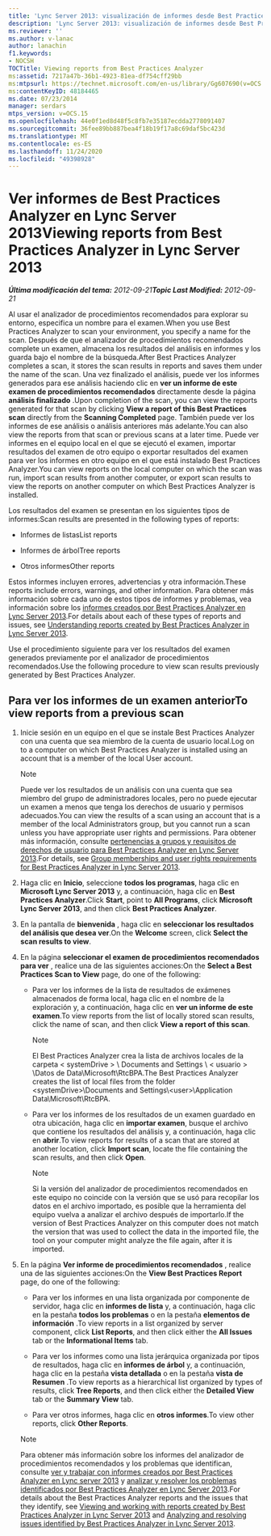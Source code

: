 ```yaml
---
title: 'Lync Server 2013: visualización de informes desde Best Practices Analyzer'
description: 'Lync Server 2013: visualización de informes desde Best Practices Analyzer.'
ms.reviewer: ''
ms.author: v-lanac
author: lanachin
f1.keywords:
- NOCSH
TOCTitle: Viewing reports from Best Practices Analyzer
ms:assetid: 7217a47b-36b1-4923-81ea-df754cff29bb
ms:mtpsurl: https://technet.microsoft.com/en-us/library/Gg607690(v=OCS.15)
ms:contentKeyID: 48184465
ms.date: 07/23/2014
manager: serdars
mtps_version: v=OCS.15
ms.openlocfilehash: 44e0f1ed8d48f5c8fb7e35187ecdda2778091407
ms.sourcegitcommit: 36fee89bb887bea4f18b19f17a8c69daf5bc423d
ms.translationtype: MT
ms.contentlocale: es-ES
ms.lasthandoff: 11/24/2020
ms.locfileid: "49398928"
---
```

# <a name="viewing-reports-from-best-practices-analyzer-in-lync-server-2013"></a><span data-ttu-id="b166c-103">Ver informes de Best Practices Analyzer en Lync Server 2013</span><span class="sxs-lookup"><span data-stu-id="b166c-103">Viewing reports from Best Practices Analyzer in Lync Server 2013</span></span>

<div data-xmlns="http://www.w3.org/1999/xhtml">

<div class="topic" data-xmlns="http://www.w3.org/1999/xhtml" data-msxsl="urn:schemas-microsoft-com:xslt" data-cs="https://msdn.microsoft.com/">

<div data-asp="https://msdn2.microsoft.com/asp">



</div>

<div id="mainSection">

<div id="mainBody"><span data-ttu-id="b166c-104">

<span> </span></span><span class="sxs-lookup"><span data-stu-id="b166c-104">

<span> </span></span></span>

<span data-ttu-id="b166c-105">_**Última modificación del tema:** 2012-09-21_</span><span class="sxs-lookup"><span data-stu-id="b166c-105">_**Topic Last Modified:** 2012-09-21_</span></span>

<span data-ttu-id="b166c-106">Al usar el analizador de procedimientos recomendados para explorar su entorno, especifica un nombre para el examen.</span><span class="sxs-lookup"><span data-stu-id="b166c-106">When you use Best Practices Analyzer to scan your environment, you specify a name for the scan.</span></span> <span data-ttu-id="b166c-107">Después de que el analizador de procedimientos recomendados complete un examen, almacena los resultados del análisis en informes y los guarda bajo el nombre de la búsqueda.</span><span class="sxs-lookup"><span data-stu-id="b166c-107">After Best Practices Analyzer completes a scan, it stores the scan results in reports and saves them under the name of the scan.</span></span> <span data-ttu-id="b166c-108">Una vez finalizado el análisis, puede ver los informes generados para ese análisis haciendo clic en **ver un informe de este examen de procedimientos recomendados** directamente desde la página **análisis finalizado** .</span><span class="sxs-lookup"><span data-stu-id="b166c-108">Upon completion of the scan, you can view the reports generated for that scan by clicking **View a report of this Best Practices scan** directly from the **Scanning Completed** page.</span></span> <span data-ttu-id="b166c-109">También puede ver los informes de ese análisis o análisis anteriores más adelante.</span><span class="sxs-lookup"><span data-stu-id="b166c-109">You can also view the reports from that scan or previous scans at a later time.</span></span> <span data-ttu-id="b166c-110">Puede ver informes en el equipo local en el que se ejecutó el examen, importar resultados del examen de otro equipo o exportar resultados del examen para ver los informes en otro equipo en el que está instalado Best Practices Analyzer.</span><span class="sxs-lookup"><span data-stu-id="b166c-110">You can view reports on the local computer on which the scan was run, import scan results from another computer, or export scan results to view the reports on another computer on which Best Practices Analyzer is installed.</span></span>

<span data-ttu-id="b166c-111">Los resultados del examen se presentan en los siguientes tipos de informes:</span><span class="sxs-lookup"><span data-stu-id="b166c-111">Scan results are presented in the following types of reports:</span></span>

  - <span data-ttu-id="b166c-112">Informes de listas</span><span class="sxs-lookup"><span data-stu-id="b166c-112">List reports</span></span>

  - <span data-ttu-id="b166c-113">Informes de árbol</span><span class="sxs-lookup"><span data-stu-id="b166c-113">Tree reports</span></span>

  - <span data-ttu-id="b166c-114">Otros informes</span><span class="sxs-lookup"><span data-stu-id="b166c-114">Other reports</span></span>

<span data-ttu-id="b166c-115">Estos informes incluyen errores, advertencias y otra información.</span><span class="sxs-lookup"><span data-stu-id="b166c-115">These reports include errors, warnings, and other information.</span></span> <span data-ttu-id="b166c-116">Para obtener más información sobre cada uno de estos tipos de informes y problemas, vea información sobre los [informes creados por Best Practices Analyzer en Lync Server 2013](lync-server-2013-understanding-reports-created-by-best-practices-analyzer.md).</span><span class="sxs-lookup"><span data-stu-id="b166c-116">For details about each of these types of reports and issues, see [Understanding reports created by Best Practices Analyzer in Lync Server 2013](lync-server-2013-understanding-reports-created-by-best-practices-analyzer.md).</span></span>

<span data-ttu-id="b166c-117">Use el procedimiento siguiente para ver los resultados del examen generados previamente por el analizador de procedimientos recomendados.</span><span class="sxs-lookup"><span data-stu-id="b166c-117">Use the following procedure to view scan results previously generated by Best Practices Analyzer.</span></span>

<div>

## <a name="to-view-reports-from-a-previous-scan"></a><span data-ttu-id="b166c-118">Para ver los informes de un examen anterior</span><span class="sxs-lookup"><span data-stu-id="b166c-118">To view reports from a previous scan</span></span>

1.  <span data-ttu-id="b166c-119">Inicie sesión en un equipo en el que se instale Best Practices Analyzer con una cuenta que sea miembro de la cuenta de usuario local.</span><span class="sxs-lookup"><span data-stu-id="b166c-119">Log on to a computer on which Best Practices Analyzer is installed using an account that is a member of the local User account.</span></span>
    
    > [!NOTE]  
    > <span data-ttu-id="b166c-120">Puede ver los resultados de un análisis con una cuenta que sea miembro del grupo de administradores locales, pero no puede ejecutar un examen a menos que tenga los derechos de usuario y permisos adecuados.</span><span class="sxs-lookup"><span data-stu-id="b166c-120">You can view the results of a scan using an account that is a member of the local Administrators group, but you cannot run a scan unless you have appropriate user rights and permissions.</span></span> <span data-ttu-id="b166c-121">Para obtener más información, consulte <A href="lync-server-2013-group-memberships-and-user-rights-requirements-for-best-practices-analyzer.md">pertenencias a grupos y requisitos de derechos de usuario para Best Practices Analyzer en Lync Server 2013</A>.</span><span class="sxs-lookup"><span data-stu-id="b166c-121">For details, see <A href="lync-server-2013-group-memberships-and-user-rights-requirements-for-best-practices-analyzer.md">Group memberships and user rights requirements for Best Practices Analyzer in Lync Server 2013</A>.</span></span>

2.  <span data-ttu-id="b166c-122">Haga clic en **Inicio**, seleccione **todos los programas**, haga clic en **Microsoft Lync Server 2013** y, a continuación, haga clic en **Best Practices Analyzer**.</span><span class="sxs-lookup"><span data-stu-id="b166c-122">Click **Start**, point to **All Programs**, click **Microsoft Lync Server 2013**, and then click **Best Practices Analyzer**.</span></span>

3.  <span data-ttu-id="b166c-123">En la pantalla de **bienvenida** , haga clic en **seleccionar los resultados del análisis que desea ver**.</span><span class="sxs-lookup"><span data-stu-id="b166c-123">On the **Welcome** screen, click **Select the scan results to view**.</span></span>

4.  <span data-ttu-id="b166c-124">En la página **seleccionar el examen de procedimientos recomendados para ver** , realice una de las siguientes acciones:</span><span class="sxs-lookup"><span data-stu-id="b166c-124">On the **Select a Best Practices Scan to View** page, do one of the following:</span></span>
    
      - <span data-ttu-id="b166c-125">Para ver los informes de la lista de resultados de exámenes almacenados de forma local, haga clic en el nombre de la exploración y, a continuación, haga clic en **ver un informe de este examen**.</span><span class="sxs-lookup"><span data-stu-id="b166c-125">To view reports from the list of locally stored scan results, click the name of scan, and then click **View a report of this scan**.</span></span>
        
        > [!NOTE]  
        > <span data-ttu-id="b166c-126">El Best Practices Analyzer crea la lista de archivos locales de la carpeta &lt; systemDrive &gt; \\ Documents and Settings \\ &lt; usuario &gt; \Datos de Data\Microsoft\RtcBPA.</span><span class="sxs-lookup"><span data-stu-id="b166c-126">The Best Practices Analyzer creates the list of local files from the folder &lt;systemDrive&gt;\\Documents and Settings\\&lt;user&gt;\Application Data\Microsoft\RtcBPA.</span></span>
    
      - <span data-ttu-id="b166c-127">Para ver los informes de los resultados de un examen guardado en otra ubicación, haga clic en **importar examen**, busque el archivo que contiene los resultados del análisis y, a continuación, haga clic en **abrir**.</span><span class="sxs-lookup"><span data-stu-id="b166c-127">To view reports for results of a scan that are stored at another location, click **Import scan**, locate the file containing the scan results, and then click **Open**.</span></span>
        
        > [!NOTE]  
        > <span data-ttu-id="b166c-128">Si la versión del analizador de procedimientos recomendados en este equipo no coincide con la versión que se usó para recopilar los datos en el archivo importado, es posible que la herramienta del equipo vuelva a analizar el archivo después de importarlo.</span><span class="sxs-lookup"><span data-stu-id="b166c-128">If the version of Best Practices Analyzer on this computer does not match the version that was used to collect the data in the imported file, the tool on your computer might analyze the file again, after it is imported.</span></span>

5.  <span data-ttu-id="b166c-129">En la página **Ver informe de procedimientos recomendados** , realice una de las siguientes acciones:</span><span class="sxs-lookup"><span data-stu-id="b166c-129">On the **View Best Practices Report** page, do one of the following:</span></span>
    
      - <span data-ttu-id="b166c-130">Para ver los informes en una lista organizada por componente de servidor, haga clic en **informes de lista** y, a continuación, haga clic en la pestaña **todos los problemas** o en la pestaña **elementos de información** .</span><span class="sxs-lookup"><span data-stu-id="b166c-130">To view reports in a list organized by server component, click **List Reports**, and then click either the **All Issues** tab or the **Informational Items** tab.</span></span>
    
      - <span data-ttu-id="b166c-131">Para ver los informes como una lista jerárquica organizada por tipos de resultados, haga clic en **informes de árbol** y, a continuación, haga clic en la pestaña **vista detallada** o en la pestaña **vista de Resumen** .</span><span class="sxs-lookup"><span data-stu-id="b166c-131">To view reports as a hierarchical list organized by types of results, click **Tree Reports**, and then click either the **Detailed View** tab or the **Summary View** tab.</span></span>
    
      - <span data-ttu-id="b166c-132">Para ver otros informes, haga clic en **otros informes**.</span><span class="sxs-lookup"><span data-stu-id="b166c-132">To view other reports, click **Other Reports**.</span></span>
    
    > [!NOTE]  
    > <span data-ttu-id="b166c-133">Para obtener más información sobre los informes del analizador de procedimientos recomendados y los problemas que identifican, consulte <A href="lync-server-2013-viewing-and-working-with-reports-created-by-best-practices-analyzer.md">ver y trabajar con informes creados por Best Practices Analyzer en Lync server 2013</A> y <A href="lync-server-2013-analyzing-and-resolving-issues-identified-by-best-practices-analyzer.md">analizar y resolver los problemas identificados por Best Practices Analyzer en Lync Server 2013</A>.</span><span class="sxs-lookup"><span data-stu-id="b166c-133">For details about the Best Practices Analyzer reports and the issues that they identify, see <A href="lync-server-2013-viewing-and-working-with-reports-created-by-best-practices-analyzer.md">Viewing and working with reports created by Best Practices Analyzer in Lync Server 2013</A> and <A href="lync-server-2013-analyzing-and-resolving-issues-identified-by-best-practices-analyzer.md">Analyzing and resolving issues identified by Best Practices Analyzer in Lync Server 2013</A>.</span></span>

</div>

</div>

</div>

</div>

</div>


